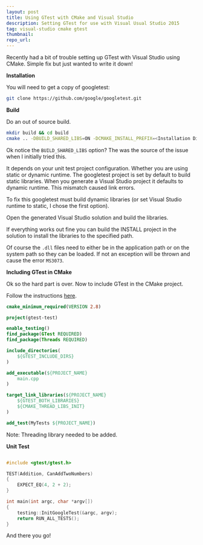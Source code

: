 ```yaml
---
layout: post
title: Using GTest with CMake and Visual Studio
description: Setting GTest for use with Visual Usual Studio 2015
tag: visual-studio cmake gtest
thumbnail:
repo_url:
---
```


Recently had a bit of trouble setting up GTest with Visual Studio using CMake. Simple fix but just wanted to write it down!

**Installation**

You will need to get a copy of googletest:

```bash
git clone https://github.com/google/googletest.git
```

**Build**

Do an out of source build.

```bash
mkdir build && cd build
cmake .. -DBUILD_SHARED_LIBS=ON -DCMAKE_INSTALL_PREFIX=<Installation Directory>
```

Ok notice the `BUILD_SHARED_LIBS` option? The was the source of the issue when I initially tried this.

It depends on your unit test project configuration. Whether you are using static or dynamic runtime. The googletest project is set by default to build static libraries. When you generate a Visual Studio project it defaults to dynamic runtime. This mismatch caused link errors.

To fix this googletest must build dynamic libraries (or set Visual Studio runtime to static, I chose the first option).

Open the generated Visual Studio solution and build the libraries.

If everything works out fine you can build the INSTALL project in the solution to install the libraries to the specified path.

Of course the `.dll` files need to either be in the application path or on the system path so they can be loaded. If not an exception will be thrown and cause the error `MS3073`.

**Including GTest in CMake**

Ok so the hard part is over. Now to include GTest in the CMake project.

Follow the instructions [here](https://cmake.org/cmake/help/v3.0/module/FindGTest.html).

```cmake
cmake_minimum_required(VERSION 2.8)

project(gtest-test)

enable_testing()
find_package(GTest REQUIRED)
find_package(Threads REQUIRED)

include_directories(
    ${GTEST_INCLUDE_DIRS}
)

add_executable(${PROJECT_NAME}
    main.cpp
)

target_link_libraries(${PROJECT_NAME}
    ${GTEST_BOTH_LIBRARIES}
    ${CMAKE_THREAD_LIBS_INIT}
)

add_test(MyTests ${PROJECT_NAME})
```

Note: Threading library needed to be added.

**Unit Test**

```c++

#include <gtest/gtest.h>

TEST(Addition, CanAddTwoNumbers)
{
    EXPECT_EQ(4, 2 + 2);
}

int main(int argc, char *argv[])
{
    testing::InitGoogleTest(&argc, argv);
    return RUN_ALL_TESTS();
}

```


And there you go!

